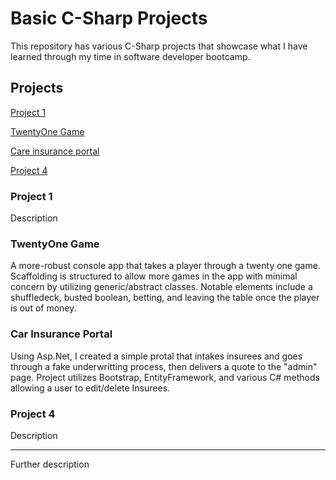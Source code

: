 # Basic C-Sharp Projects
 
This repository has various C-Sharp projects that showcase what I have learned through my time in software developer bootcamp. 


## Projects

[Project 1](https://github.com/samjac0/Basic-C-Sharp-Projects/edit/main/README.md)

[TwentyOne Game](https://github.com/samjac0/Basic-C-Sharp-Projects/tree/main/Console%20apps/TwentyOne(game)/TwentyOne(game))

[Care insurance portal](https://github.com/samjac0/Basic-C-Sharp-Projects/tree/main/Asp.Net%20Core%20%26%20Web/CarInsurance%20Project)

[Project 4](https://github.com/samjac0/Basic-C-Sharp-Projects/edit/main/README.md)


### Project 1
Description

### TwentyOne Game
A more-robust console app that takes a player through a twenty one game. Scaffolding is structured to allow more games in the app with minimal concern by utilizing generic/abstract classes. Notable elements include a shuffledeck, busted boolean, betting, and leaving the table once the player is out of money.

### Car Insurance Portal
Using Asp.Net, I created a simple protal that intakes insurees and goes through a fake underwritting process, then delivers a quote to the "admin" page. Project utilizes Bootstrap, EntityFramework, and various C# methods allowing a user to edit/delete Insurees. 

### Project 4
Description

________________________________________________
Further description
